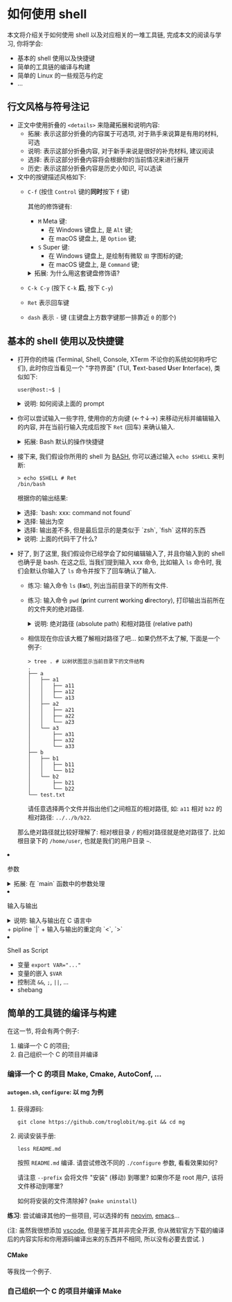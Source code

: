 # 如何使用 shell
本文将介绍关于如何使用 shell 以及对应相关的一堆工具链, 完成本文的阅读与学习,
你将学会:
+ 基本的 shell 使用以及快捷键
+ 简单的工具链的编译与构建
+ 简单的 Linux 的一些规范与约定
+ ...

## 行文风格与符号注记
+ 正文中使用折叠的 `<details>` 来隐藏拓展和说明内容:
  + 拓展: 表示这部分折叠的内容属于可选项, 对于熟手来说算是有用的材料, 可选
  + 说明: 表示这部分折叠内容, 对于新手来说是很好的补充材料, 建议阅读
  + 选择: 表示这部分折叠内容将会根据你的当前情况来进行展开
  + 历史: 表示这部分折叠内容是历史小知识, 可以选读
+ 文中的按键描述风格如下:
  + `C-f` (按住 `Control` 键的​**同时**​按下 `f` 键)

    其他的修饰键有:
    + `M` Meta 键:
      + 在 Windows 键盘上, 是 `Alt` 键;
      + 在 macOS 键盘上, 是 `Option` 键;
    + `S` Super 键:
      + 在 Windows 键盘上, 是绘制有微软 `田` 字图标的键;
      + 在 macOS 键盘上, 是 `Command` 键;

    <details markdown=1><summary>拓展: 为什么用这套键盘修饰语? </summary>
    在一些旧电脑 (比如 Lisp Machine) 键盘上, 确实存在一一对应的 [Meta 键](https://en.wikipedia.org/wiki/Meta_key),
    以及 [Super 键](https://en.wikipedia.org/wiki/Super_key_(keyboard_button)). 这些设计语言被 [GNU](https://en.wikipedia.org/wiki/GNU) 软件集所继承了下来,
    成为了早期 (甚至到了现在) 在 Linux 中所包含的一批功能性的软件.

    由于这套规范影响深远, 所以大部分程序都会对其有一定的借鉴.
    比如 macOS 的系统默认快捷键就是如是设计.

    (当然, 也有可能是直接调库 [GNU readline](https://tiswww.case.edu/php/chet/readline/rltop.html) 导致的)

    不管怎么说, 在这里我们将会使用这套语言.
    </details>
  + `C-k C-y` (按下 `C-k` **后**, 按下 `C-y`)
  + `Ret` 表示回车键
  + `dash` 表示 `-` 键 (主键盘上方数字键那一排靠近 `0` 的那个)

## 基本的 shell 使用以及快捷键
+ 打开你的终端 (Terminal, Shell, Console, XTerm 不论你的系统如何称呼它们),
  此时你应当看见一个 "字符界面" (TUI, **T**​ext-based **U**​ser **I**​nterface),
  类似如下:

  ```text
  user@host:~$ |
  ```

  <details>
  <summary>说明: 如何阅读上面的 prompt</summary>
  <div markdown="1">

  其中 `|` 为你的 [光标](https://en.wikipedia.org/wiki/Cursor_(user_interface)) (cursor) 所在的位置.

  其中 `user@host:~$` 这部分我们称为 prompt, 一般的, prompt 中会显示许多有用的信息,
  比如告诉我们当前操作 shell 的用户名称为 `user`, 操作的这台机器的名称为 `hostname`,
  当前所在的文件夹 (目录, current working directory) 为 `~`.

  当然, 你也可以选择 [自定义](https://www.gnu.org/software/bash/manual/bash.html#Controlling-the-Prompt) prompt 的显示内容 ([Bash Generator](https://bash-prompt-generator.org)).

  </div>
  </details>
+ 你可以尝试输入一些字符, 使用你的方向键 (←↑↓→) 来移动光标并编辑输入的内容,
  并在当前行输入完成后按下 `Ret` (回车) 来确认输入.

  <details>
  <summary>拓展: Bash 默认的操作快捷键</summary>
  <div markdown="1">

  如果你恰好使用过 Emacs, Bash 的默认操作模式叫作 [emacs-mode](https://www.gnu.org/software/bash/manual/bash.html#Command-Line-Editing), 你可以使用类似
  Emacs 中的编辑快捷键来对 Bash 中的输入进行编辑, 比如:
  + `C-f` 向前 (右) 移动一个​**字符** (**f**​orward);
  + `C-b` 向后 (左) 移动一个​**字符** (**b**​ackward);
  + `M-f` 向前 (右) 移动一个​**单词** (**f**​orward word);
  + `M-b` 向后 (左) 移动一个​**单词** (**b**​ackward word);
  + `C-n` 下一行 (**n**​ext line);
  + `C-p` 上一行 (**p**​revious line);
  + `C-o` 换行 (**o**​pen new line);
  + `C-k` 删除在当前行光标后的所有内容 (**k**​ill);
  + `C-w` 删除前一个​**单词** (**w**​ord);
  + [more](https://www.gnu.org/software/bash/manual/bash.html#Command-Line-Editing)

  </div>
  </details>
+ 接下来, 我们假设你所用的 shell 为 [BASH](https://www.gnu.org/software/bash/), 你可以通过输入 `echo $SHELL` 来判断:

  ```shell
  > echo $SHELL # Ret
  /bin/bash
  ```

  根据你的输出结果:

  <details>
  <summary>选择: `bash: xxx: command not found`</summary>
  <div markdown="1">
  请仔细看看你的 `xxx` 部分是否输入正确, 真的是 `echo` 吗?
  若是, 则你的 Linux 可能有些不太对劲. 请检查 `PATH` 是否正确,
  发行版是否损坏, 等.
  </div>
  </details>

  <details>
  <summary markdown=1>选择: 输出为空</summary>
  <div markdown="1">
  请检查你的 `$SHELL` 是否输入正确, 真的是 `%SHELL` 吗?
  若是, 则说明这个环境变量为空.
  </div>
  </details>

  <details>
  <summary>选择: 输出差不多, 但是最后显示的是类似于 `zsh`, `fish` 这样的东西</summary>
  <div markdown="1">
  这倒不是什么大问题, 这说明你的默认 shell 是 [ZSH](https://en.wikipedia.org/wiki/Z_shell), [Fish](https://en.wikipedia.org/wiki/Fish_(Unix_shell)) 这样的 shell.
  你可以通过输入 `bash` 命令来切换到 BASH.
  </div>
  </details>

  <details>
  <summary>说明: 上面的代码干了什么? </summary>
  <div markdown="1">
  + `echo` 这个命令将会原封不动地输出后面跟着的所有的参数.
  + `$SHELL` 可以看作是两个部分 `$` 前缀以及 `SHELL` 环境变量 (env) 名称,
    将会用 `SHELL` 这个变量替换 `$SHELL` 作为输入

  没事, 到了这里还是不懂也没有关系, 你可以先看看后文.
  </div>
  </details>
+ 好了, 到了这里, 我们假设你已经学会了如何编辑输入了,
  并且你输入到的 shell 也确乎是 bash. 在这之后, 当我们提到输入 xxx  命令,
  比如输入 `ls` 命令时, 我们会默认你输入了 `ls` 命令并按下了回车确认了输入.

  + 练习: 输入命令 `ls` (**l**​i​**s**​t), 列出当前目录下的所有文件.
  + 练习: 输入命令 `pwd` (**p**​rint current **w**​orking **d**​irectory),
    打印输出当前所在的文件夹的绝对路径.

    <details>
    <summary>说明: 绝对路径 (absolute path) 和相对路径 (relative path)</summary>
    <div markdown="1">
    虽然这两个东西算是少有的光看名字就非常直观的, 我们先从相对路径开始:
    + 假设当前文件夹中有文件夹 `a`, `b`, `c`:

      ```shell
      > ls
      a b c
      ```

      在 `a` 中的文件 `a1`, 在当前文件夹看来, 就是 `a/a1`, 即 `a/a1` 就是一个相对路径;
    + 那么如果我们现在切换到了 `a` 文件夹下, 该如何找到 `b` 文件夹中的文件 `b1` 呢?

      ```shell
      cd a # 进入到文件夹 a 中
      ```

      答案是 `../a/a1`:

      ```shell
      file ../a/a1 # 检查文件 ../a/a1 的类型
      ```

      其中 `..` 表示上级目录, 而 `.` 表示当前目录.

      <details markdown=1><summary>历史: 隐藏文件的命名</summary>
      由于 `..` 和 `.` 的命名特殊性, 历史上 `ls` 命令默认会不显示这两个文件.
      而做到这一点的方式非常的粗暴: 凡是以 `.` 开头的文件都不会显示.

      Read more:
      + [file_ignored | ls.c](https://github.com/coreutils/coreutils/blob/5cecd703e57b2e1301767d82cbe5bb01cae88472/src/ls.c#L3183)
      + [Linux History: How Dot Files Became Hidden Files](https://linux-audit.com/linux-history-how-dot-files-became-hidden-files/)
      </div>
      </details>
    + 相信现在你应该大概了解相对路径了吧... 如果仍然不太了解, 下面是一个例子:

      ```shell
      > tree . # 以树状图显示当前目录下的文件结构
      .
      ├── a
      │   ├── a1
      │   │   ├── a11
      │   │   ├── a12
      │   │   └── a13
      │   ├── a2
      │   │   ├── a21
      │   │   ├── a22
      │   │   └── a23
      │   └── a3
      │       ├── a31
      │       ├── a32
      │       └── a33
      ├── b
      │   ├── b1
      │   │   ├── b11
      │   │   └── b12
      │   └── b2
      │       ├── b21
      │       └── b22
      └── test.txt
      ```

      请任意选择两个文件并指出他们之间相互的相对路径, 如:
      `a11` 相对 `b22` 的相对路径: `../../b/b22`.

    那么绝对路径就比较好理解了: 相对根目录 `/` 的相对路径就是绝对路径了.
    比如根目录下的 `/home/user`, 也就是我们的用户目录 `~`.
    </div>
    </details>
+ 参数

  <details markdown=1><summary markdown=1>拓展: 在 `main` 函数中的参数处理</summary>
  用一个 `main` 函数来理解估计会非常方便:
  </details>
+ 输入与输出

  <details>
  <summary>说明: 输入与输出在 C 语言中</summary>
  <div markdown="1">
  这些输入与输出其实对应的就是 C 语言中我们的 `stdin` (standard input) 与
  `stdout`(standard output).
  </div>
  </details>
  + pipline `|`
  + 输入与输出的重定向 `<`, `>`
+ Shell as Script
  + 变量 `export VAR="..."`
  + 变量的嵌入 `$VAR`
  + 控制流 `&&`, `;`, `||`, ...
  + shebang

## 简单的工具链的编译与构建
在这一节, 将会有两个例子:
1. 编译一个 C 的项目;
2. 自己组织一个 C 的项目并编译

### 编译一个 C 的项目 Make, Cmake, AutoConf, ...
#### `autogen.sh`, `configure`: 以 mg 为例
1. 获得源码:

   ```shell
   git clone https://github.com/troglobit/mg.git && cd mg
   ```
2. 阅读安装手册:

   ```shell
   less README.md
   ```

   按照 `README.md` 编译. 请尝试修改不同的 `./configure` 参数,
   看看效果如何?

   请注意 `--prefix` 会将文件 "安装" (移动) 到哪里? 如果你不是 root 用户,
   该将文件移动到哪里?

   如何将安装的文件清除掉? (`make uninstall`)

**练习**: 尝试编译其他的一些项目, 可以选择的有 [neovim](https://github.com/neovim/neovim), [emacs](https://github.com/emacs-mirror/emacs)...

(注: 虽然我很想添加 [vscode](https://github.com/microsoft/vscode), 但是鉴于其并非完全开源,
你从微软官方下载的编译后的内容实际和你用源码编译出来的东西并不相同,
所以没有必要去尝试. )

#### CMake
等我找一个例子.

### 自己组织一个 C 的项目并编译 Make

